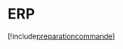 # ERP

[!include[preparationcommande](erp.preparationcommande.autogen.md)]
















































